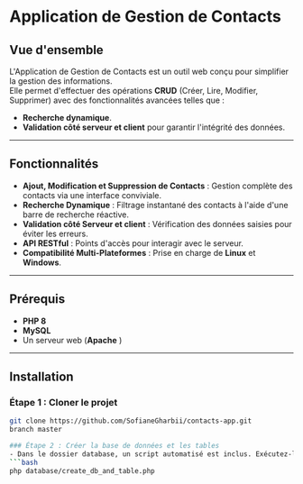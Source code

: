 # Application de Gestion de Contacts

## Vue d'ensemble
L'Application de Gestion de Contacts est un outil web conçu pour simplifier la gestion des informations.  
Elle permet d'effectuer des opérations **CRUD** (Créer, Lire, Modifier, Supprimer) avec des fonctionnalités avancées telles que :  
- **Recherche dynamique**.  
- **Validation côté serveur et client** pour garantir l'intégrité des données.  

---

## Fonctionnalités
- **Ajout, Modification et Suppression de Contacts** : Gestion complète des contacts via une interface conviviale.  
- **Recherche Dynamique** : Filtrage instantané des contacts à l'aide d'une barre de recherche réactive.  
- **Validation côté Serveur et client** : Vérification des données saisies pour éviter les erreurs.  
- **API RESTful** : Points d'accès pour interagir avec le serveur.  
- **Compatibilité Multi-Plateformes** : Prise en charge de **Linux** et **Windows**.  

---

## Prérequis
- **PHP 8**  
- **MySQL**  
- Un serveur web (**Apache** )  

---

## Installation

### Étape 1 : Cloner le projet
```bash
git clone https://github.com/SofianeGharbii/contacts-app.git
branch master

### Étape 2 : Créer la base de données et les tables
- Dans le dossier database, un script automatisé est inclus. Exécutez-le pour configurer la base de données et table contacts :
```bash
php database/create_db_and_table.php
